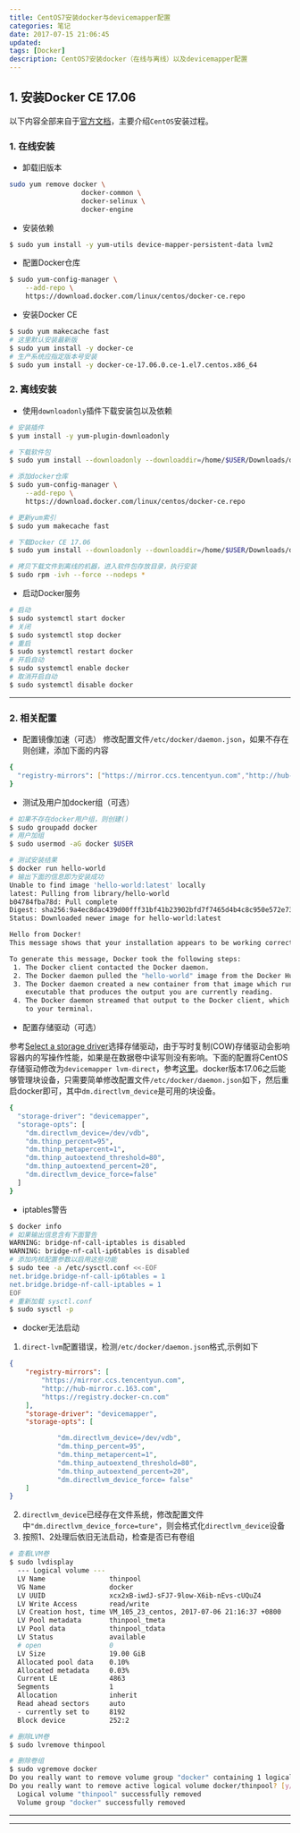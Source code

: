 ```yaml
---
title: CentOS7安装docker与devicemapper配置
categories: 笔记
date: 2017-07-15 21:06:45
updated:
tags: [Docker]
description: CentOS7安装docker（在线与离线）以及devicemapper配置
---
```


## 1. 安装Docker CE 17.06

以下内容全部来自于[官方文档][docker-docs]，主要介绍`CentOS`安装过程。
### 1. 在线安装
- 卸载旧版本
```bash
sudo yum remove docker \
                  docker-common \
                  docker-selinux \
                  docker-engine
```

- 安装依赖
```bash
$ sudo yum install -y yum-utils device-mapper-persistent-data lvm2
```

- 配置Docker仓库
```bash
$ sudo yum-config-manager \
    --add-repo \
    https://download.docker.com/linux/centos/docker-ce.repo
```

- 安装Docker CE
```bash
$ sudo yum makecache fast
# 这里默认安装最新版
$ sudo yum install -y docker-ce
# 生产系统应指定版本号安装 
$ sudo yum install -y docker-ce-17.06.0.ce-1.el7.centos.x86_64
```

### 2. 离线安装

- 使用`downloadonly`插件下载安装包以及依赖
```bash
# 安装插件
$ yum install -y yum-plugin-downloadonly

# 下载软件包
$ sudo yum install --downloadonly --downloaddir=/home/$USER/Downloads/docker yum-utils device-mapper-persistent-data lvm2

# 添加docker仓库
$ sudo yum-config-manager \
    --add-repo \
    https://download.docker.com/linux/centos/docker-ce.repo

# 更新yum索引
$ sudo yum makecache fast

# 下载Docker CE 17.06
$ sudo yum install --downloadonly --downloaddir=/home/$USER/Downloads/docker docker-ce-17.06.0.ce-1.el7.centos.x86_64

# 拷贝下载文件到离线的机器，进入软件包存放目录，执行安装
$ sudo rpm -ivh --force --nodeps *
```
- 启动Docker服务
```bash
# 启动
$ sudo systemctl start docker
# 关闭
$ sudo systemctl stop docker
# 重启
$ sudo systemctl restart docker
# 开启自动
$ sudo systemctl enable docker
# 取消开启自动
$ sudo systemctl disable docker
```

***************************************************
### 2. 相关配置
- 配置镜像加速（可选）
修改配置文件`/etc/docker/daemon.json`，如果不存在则创建，添加下面的内容
```bash
{
  "registry-mirrors": ["https://mirror.ccs.tencentyun.com","http://hub-mirror.c.163.com","https://registry.docker-cn.com"]
}
```

- 测试及用户加docker组（可选）

```bash
# 如果不存在docker用户组，则创建()
$ sudo groupadd docker
# 用户加组
$ sudo usermod -aG docker $USER

# 测试安装结果
$ docker run hello-world
# 输出下面的信息即为安装成功
Unable to find image 'hello-world:latest' locally
latest: Pulling from library/hello-world
b04784fba78d: Pull complete
Digest: sha256:9a4ec8dac439d00fff31bf41b23902bfd7f7465d4b4c8c950e572e7392f33c66
Status: Downloaded newer image for hello-world:latest

Hello from Docker!
This message shows that your installation appears to be working correctly.

To generate this message, Docker took the following steps:
 1. The Docker client contacted the Docker daemon.
 2. The Docker daemon pulled the "hello-world" image from the Docker Hub.
 3. The Docker daemon created a new container from that image which runs the
    executable that produces the output you are currently reading.
 4. The Docker daemon streamed that output to the Docker client, which sent it
    to your terminal.
```

- 配置存储驱动（可选）

参考[Select a storage driver][storage-driver]选择存储驱动，由于写时复制(COW)存储驱动会影响容器内的写操作性能，如果是在数据卷中读写则没有影响。下面的配置将CentOS存储驱动修改为`devicemapper lvm-direct`，参考[这里][direct-lvm]。docker版本17.06之后能够管理块设备，只需要简单修改配置文件`/etc/docker/daemon.json`如下，然后重启docker即可，其中`dm.directlvm_device`是可用的块设备。
```bash
{
  "storage-driver": "devicemapper",
  "storage-opts": [
    "dm.directlvm_device=/dev/vdb",
    "dm.thinp_percent=95",
    "dm.thinp_metapercent=1",
    "dm.thinp_autoextend_threshold=80",
    "dm.thinp_autoextend_percent=20",
    "dm.directlvm_device_force=false"
  ]
}
```

- iptables警告 
```bash
$ docker info
# 如果输出信息含有下面警告
WARNING: bridge-nf-call-iptables is disabled
WARNING: bridge-nf-call-ip6tables is disabled
# 添加内核配置参数以启用这些功能
$ sudo tee -a /etc/sysctl.conf <<-EOF
net.bridge.bridge-nf-call-ip6tables = 1
net.bridge.bridge-nf-call-iptables = 1
EOF
# 重新加载 sysctl.conf
$ sudo sysctl -p
```

- docker无法启动
1. `direct-lvm`配置错误，检测`/etc/docker/daemon.json`格式,示例如下
```json
{
    "registry-mirrors": [
        "https://mirror.ccs.tencentyun.com",
        "http://hub-mirror.c.163.com",
        "https://registry.docker-cn.com"
    ],
    "storage-driver": "devicemapper",
    "storage-opts": [

            "dm.directlvm_device=/dev/vdb",
            "dm.thinp_percent=95",
            "dm.thinp_metapercent=1",
            "dm.thinp_autoextend_threshold=80",
            "dm.thinp_autoextend_percent=20",
            "dm.directlvm_device_force= false"
    ]
}
```
2. `directlvm_device`已经存在文件系统，修改配置文件中`"dm.directlvm_device_force=ture"`，则会格式化`directlvm_device`设备
3. 按照1、2处理后依旧无法启动，检查是否已有卷组
```bash
# 查看LVM卷
$ sudo lvdisplay
  --- Logical volume ---
  LV Name                thinpool
  VG Name                docker
  LV UUID                xcx2xB-iwdJ-sFJ7-9low-X6ib-nEvs-cUQuZ4
  LV Write Access        read/write
  LV Creation host, time VM_105_23_centos, 2017-07-06 21:16:37 +0800
  LV Pool metadata       thinpool_tmeta
  LV Pool data           thinpool_tdata
  LV Status              available
  # open                 0
  LV Size                19.00 GiB
  Allocated pool data    0.10%
  Allocated metadata     0.03%
  Current LE             4863
  Segments               1
  Allocation             inherit
  Read ahead sectors     auto
  - currently set to     8192
  Block device           252:2

# 删除LVM卷 
$ sudo lvremove thinpool

# 删除卷组
$ sudo vgremove docker
Do you really want to remove volume group "docker" containing 1 logical volumes? [y/n]: y
Do you really want to remove active logical volume docker/thinpool? [y/n]: y
  Logical volume "thinpool" successfully removed
  Volume group "docker" successfully removed 
```



***
[docker-docs]:https://docs.docker.com/
[storage-driver]:https://docs.docker.com/engine/userguide/storagedriver/selectadriver/
[direct-lvm]:https://docs.docker.com/engine/userguide/storagedriver/device-mapper-driver/#configure-direct-lvm-mode-for-production

***
